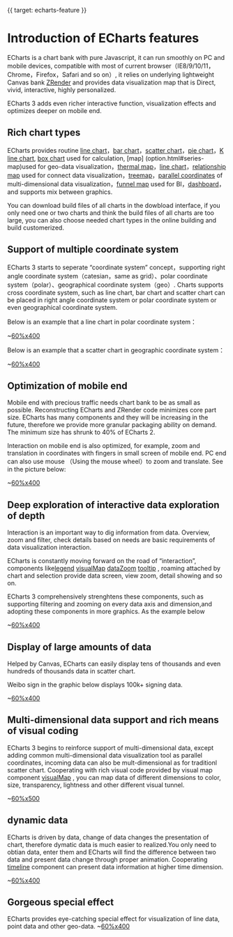 {{ target: echarts-feature }}
# Introduction of ECharts features

ECharts is a chart bank with pure Javascript, it can run smoothly on PC and mobile devices, compatible with most of current browser（IE8/9/10/11，Chrome，Firefox，Safari and so on）, it relies on underlying lightweight  Canvas bank [ZRender](https://github.com/ecomfe/zrender) and provides data visualization map that is Direct, vivid, interactive, highly personalized.

ECharts 3 adds even richer interactive function, visualization effects and optimizes deeper on mobile end.

## Rich chart types

ECharts provides routine [line chart](option.html#series-line)，[bar chart](option.html#series-line)，[scatter chart](option.html#series-scatter)，[pie chart](~option.html#series-pie)，[K line chart](option.html#series-candlestick), [box chart](option.html#series-boxplot) used for calculation, [map] (option.html#series-map)used for geo-data visualization，[thermal map](option.html#series-heatmap)，[line chart](option.html#series-lines)，[relationship map](option.html#series-graph) used for connect data visualization，[treemap](option.html#series-treemap)，[parallel coordinates](option.html#series-parallel) of multi-dimensional data visualization，[funnel map](option.html#series-funnel) used for BI，[dashboard](option.html#series-gauge)，and supports mix between graphics.

You can download build files of all charts in the dowbload interface, if you only need one or two charts and think the build files of all charts are too large, you can also choose needed chart types in the online building and build customerized. 

## Support of multiple coordinate system

ECharts 3 starts to seperate “coordinate system” concept，supporting right angle coordinate system（catesian，same as grid）、polar coordinate system（polar）、geographical coordinate system（geo）. Charts supports cross coordinate system, such as line chart, bar chart and scatter chart can be placed in right angle coordinate system or polar  coordinate system or even geographical coordinate system.

Below is an example that a line chart in polar coordinate system：

~[60%x400](${galleryViewPath}line-polar2&reset=1&edit=1)

Below is an example that a scatter chart in geographic coordinate system：

~[60%x400](${galleryViewPath}scatter-map&reset=1&edit=1)


## Optimization of mobile end

Mobile end with precious traffic needs chart bank to be as small as possible. Reconstructing ECharts and ZRender code minimizes core part size. ECharts has many components and they will be increasing in the future, therefore we provide more granular packaging ability on demand. The minimum size has shrunk to 40% of ECharts 2.

Interaction on mobile end is also optimized, for example, zoom and translation in coordinates with fingers in small screen of mobile end. PC end can also use mouse （Using the mouse wheel）to zoom and translate. See in the picture below:


~[60%x400](${galleryViewPath}area-simple&reset=1&edit=1)

## Deep exploration of interactive data exploration of depth

Interaction is an important way to dig information from data. Overview, zoom and filter, check details based on needs are basic requirements of data visualization interaction.

ECharts is constantly moving forward on the road of “interaction”, components like[legend](option.html#legend) [visualMap](option.html#visualMap) [dataZoom](option.html#dataZoom) [tooltip](option.html#tooltip) , roaming attached by chart and selection provide data screen, view zoom, detail showing and so on.

ECharts 3 comprehensively strenghtens these components, such as supporting filtering and zooming on every data axis and dimension,and adopting these components in more graphics. As the example below

~[60%x400](${galleryViewPath}mix-zoom-on-value&reset=1&edit=1)

## Display of large amounts of data

Helped by Canvas, ECharts can easily display tens of thousands and even hundreds of thousands data in scatter chart.

Weibo sign in the graphic below displays 100k+ signing data.

~[60%x400](${galleryViewPath}scatter-weibo&reset=1&edit=1)

## Multi-dimensional data support and rich means of visual coding

ECharts 3 begins to reinforce support of multi-dimensional data, except adding common multi-dimensional data visualization tool as parallel coordinates, incoming data can also be mult-dimensional as for traditionl scatter chart. Cooperating with rich visual code provided by visual map component  [visualMap](option.html#visualMap) , you can map data of different dimensions to color, size, transparency, lightness and other different visual tunnel.

~[60%x500](${galleryViewPath}scatter-aqi-color&reset=1&edit=1)

## dynamic data

ECharts is driven by data, change of data changes the presentation of chart, therefore dymatic data is much easier to realized.You only need to obtian data, enter them and  ECharts will find the difference between two data and present data change through proper animation. Cooperating [timeline](option.html#timeline) component can present data information at higher time dimension.

~[60%x400](${galleryViewPath}scatter-life-expectancy-timeline&reset=1&edit=1)

## Gorgeous special effect

ECharts provides eye-catching special effect for visualization of line data, point data and other geo-data.
~[60%x400](${galleryViewPath}geo-lines&reset=1&edit=1)